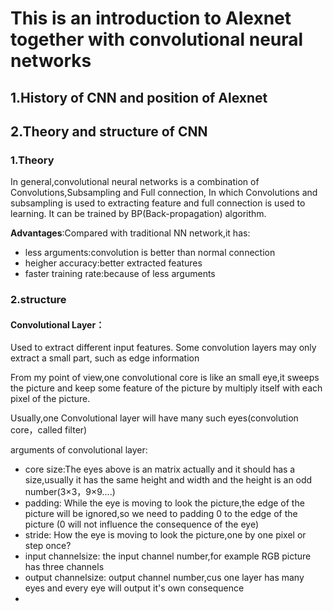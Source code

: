 # This is an introduction to Alexnet together with convolutional neural networks

## 1.History of CNN and position of Alexnet

## 2.Theory and structure of CNN

### 1.Theory
  In general,convolutional neural networks is a combination of Convolutions,Subsampling and Full connection,
  In which Convolutions and subsampling is used to extracting feature and full connection is used to learning.
  It can be trained by BP(Back-propagation) algorithm.

  
  **Advantages**:Compared with traditional NN network,it has:
  - less arguments:convolution is better than normal connection
  - heigher accuracy:better extracted features
  - faster training rate:because of less arguments
    
    
### 2.structure
#### Convolutional Layer：
Used to extract different input features. Some convolution layers may only extract a small part, such as edge information


From my point of view,one convolutional core is like an small eye,it sweeps the picture and keep some feature of the picture 
by multiply itself with each pixel of the picture.

Usually,one Convolutional layer will have many such eyes(convolution core，called filter)

arguments of convolutional layer:
- core size:The eyes above is an matrix actually and it should has a size,usually it has the same height and width and the height is 
an odd number(3×3，9×9....)
- padding: While the eye is moving to look the picture,the edge of the picture will be ignored,so we need to padding 0 to the edge of the picture
(0 will not influence the consequence of the eye)
- stride: How the eye is moving to look the picture,one by one pixel or step once?
- input channelsize: the input channel number,for example RGB picture has three channels
- output channelsize: output channel number,cus one layer has many eyes and every eye will output it's own consequence 
- 
  
  
